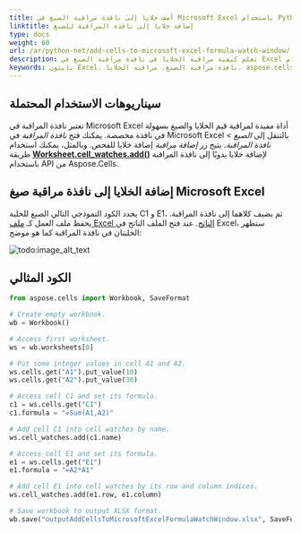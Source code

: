 ```yaml
---
title: أضف خلايا إلى نافذة مراقبة الصيغ في Microsoft Excel باستخدام Python.NET
linktitle: إضافة خلايا إلى نافذة المراقبة للصيغ
type: docs
weight: 60
url: /ar/python-net/add-cells-to-microsoft-excel-formula-watch-window/
description: تعلم كيفية مراقبة الخلايا في نافذة مراقبة الصيغ في Excel باستخدام Aspose.Cells لـ Python via .NET. يشمل أمثلة برمجية ومراجع API.
keywords: بايثون Excel، نافذة مراقبة الصيغ، مراقبة الخلايا، aspose.cells، Python.net
---
```


## **سيناريوهات الاستخدام المحتملة**

 تعتبر نافذة المراقبة في Microsoft Excel أداة مفيدة لمراقبة قيم الخلايا والصيغ بسهولة في نافذة مخصصة. يمكنك فتح *نافذة المراقبة* في Microsoft Excel بالتنقل إلى *الصيغ > نافذة المراقبة*. يتيح زر *إضافة مراقبة* إضافة خلايا للفحص. وبالمثل، يمكنك استخدام طريقة [**Worksheet.cell_watches.add()**](https://reference.aspose.com/cells/python-net/aspose.cells/cellwatchcollection/add/) لإضافة خلايا يدويًا إلى نافذة المراقبة باستخدام API من Aspose.Cells.

## **إضافة الخلايا إلى نافذة مراقبة صيغ Microsoft Excel**

 يحدد الكود النموذجي التالي الصيغ للخلية C1 و E1، ثم يضيف كلاهما إلى نافذة المراقبة. يحفظ ملف العمل كـ [ملف Excel الناتج](67338481.xlsx). عند فتح الملف الناتج في Excel، ستظهر الخليتان في نافذة المراقبة كما هو موضح:

![todo:image_alt_text](add-cells-to-microsoft-excel-formula-watch-window_1.png)

## **الكود المثالي**

```python
from aspose.cells import Workbook, SaveFormat

# Create empty workbook.
wb = Workbook()

# Access first worksheet.
ws = wb.worksheets[0]

# Put some integer values in cell A1 and A2.
ws.cells.get("A1").put_value(10)
ws.cells.get("A2").put_value(30)

# Access cell C1 and set its formula.
c1 = ws.cells.get("C1")
c1.formula = "=Sum(A1,A2)"

# Add cell C1 into cell watches by name.
ws.cell_watches.add(c1.name)

# Access cell E1 and set its formula.
e1 = ws.cells.get("E1")
e1.formula = "=A2*A1"

# Add cell E1 into cell watches by its row and column indices.
ws.cell_watches.add(e1.row, e1.column)

# Save workbook to output XLSX format.
wb.save("outputAddCellsToMicrosoftExcelFormulaWatchWindow.xlsx", SaveFormat.XLSX)
```

